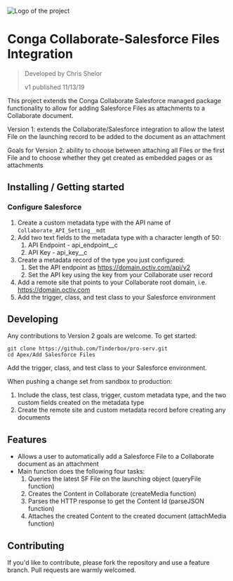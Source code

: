 ![Logo of the project](https://conga.com/themes/conga/images/logo.svg)

# Conga Collaborate-Salesforce Files Integration
> Developed by Chris Shelor
>
> v1 published 11/13/19 

This project extends the Conga Collaborate Salesforce managed package functionality to allow for adding Salesforce Files as attachments to a Collaborate document.

Version 1: extends the Collaborate/Salesforce integration to allow the latest File on the launching record to be added to the document as an attachment

Goals for Version 2: ability to choose between attaching all Files or the first File and to choose whether they get created as embedded pages or as attachments


## Installing / Getting started

### Configure Salesforce
 
1. Create a custom metadata type with the API name of `Collaborate_API_Setting__mdt`
2. Add two text fields to the metadata type with a character length of 50:
	1. API Endpoint - api_endpoint__c
	2. API Key - api_key__c
3. Create a metadata record of the type you just configured:
	1. Set the API endpoint as https://domain.octiv.com/api/v2
	2. Set the API key using the key from your Collaborate user record
3. Add a remote site that points to your Collaborate root domain, i.e. https://domain.octiv.com
4. Add the trigger, class, and test class to your Salesforce environment

## Developing

Any contributions to Version 2 goals are welcome.  To get started:

```shell
git clone https://github.com/Tinderbox/pro-serv.git
cd Apex/Add Salesforce Files
```
Add the trigger, class, and test class to your Salesforce environment.

When pushing a change set from sandbox to production:
1. Include the class, test class, trigger, custom metadata type, and the two custom fields created on the metadata type 
2. Create the remote site and custom metadata record before creating any documents

## Features

* Allows a user to automatically add a Salesforce File to a Collaborate document as an attachment
* Main function does the following four tasks:
    1. Queries the latest SF File on the launching object (queryFile function)
    2. Creates the Content in Collaborate (createMedia function)
    3. Parses the HTTP response to get the Content Id (parseJSON function)
    4. Attaches the created Content to the created document (attachMedia function)

## Contributing

If you'd like to contribute, please fork the repository and use a feature
branch. Pull requests are warmly welcomed.
